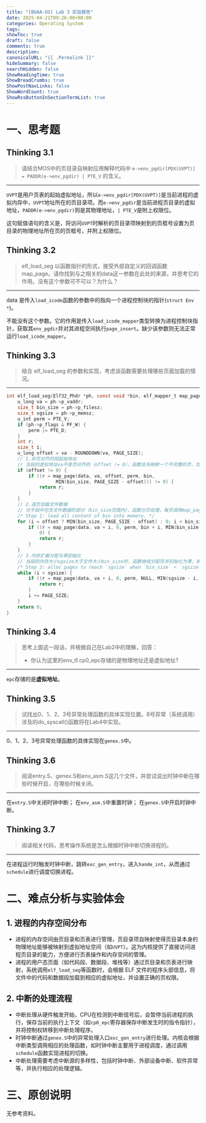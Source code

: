 ```yaml
---
title: "[BUAA-OS] Lab 3 实验报告"
date: 2025-04-21T09:26:00+08:00
categories: Operating System
tags: 
showToc: true
draft: false
comments: true
description: 
canonicalURL: "{{ .Permalink }}"
hideSummary: false
searchHidden: false
ShowReadingTime: true
ShowBreadCrumbs: true
ShowPostNavLinks: false
ShowWordCount: true
ShowRssButtonInSectionTermList: true
---
```

# 一、思考题

## Thinking 3.1

> 请结合MOS中的页目录自映射应用解释代码中 `e->env_pgdir[PDX(UVPT)] = PADDR(e->env_pgdir) | PTE_V` 的含义。

---

`UVPT`是用户页表的起始虚拟地址，所以`e->env_pgdir[PDX(UVPT)]`是当前进程的虚拟内存中，`UVPT`地址所在的页目录项。而`e->env_pgdir`是当前进程页目录的虚拟地址，`PADDR(e->env_pgdir)`则是其物理地址，`| PTE_V`是附上权限位。

这句赋值语句的含义是，将访问`UVPT`时解析的页目录项映射到的页框号设置为页目录的物理地址所在页的页框号，并附上权限位。

## Thinking 3.2

> elf_load_seg 以函数指针的形式，接受外部自定义的回调函数 map_page。请你找到与之相关的data这一参数在此处的来源，并思考它的作用。没有这个参数可不可以？为什么？

---

data 是传入`load_icode`函数的参数中的指向一个进程控制块的指针(`struct Env *`)。

不能没有这个参数。它的作用是传入`load_icode_mapper`类型转换为进程控制块指针，获取其`env_pgdir`并对其进程空间执行`page_insert`。缺少该参数则无法正常运行`load_icode_mapper`。

## Thinking 3.3

> 结合 elf_load_seg 的参数和实现，考虑该函数需要处理哪些页面加载的情况。

---

```c
int elf_load_seg(Elf32_Phdr *ph, const void *bin, elf_mapper_t map_page, void *data) {
	u_long va = ph->p_vaddr;
	size_t bin_size = ph->p_filesz;
	size_t sgsize = ph->p_memsz;
	u_int perm = PTE_V;
	if (ph->p_flags & PF_W) {
		perm |= PTE_D;
	}
	int r;
	size_t i;
	u_long offset = va - ROUNDDOWN(va, PAGE_SIZE);
	// 1.非页对齐的段起始地址  
    // 当段的虚拟地址va不是页对齐的（offset != 0），函数会先映射一个不完整的页，加载文件中对应的部分数据到该页的偏移位置。
	if (offset != 0) {
		if ((r = map_page(data, va, offset, perm, bin,
				  MIN(bin_size, PAGE_SIZE - offset))) != 0) {
			return r;
		}
	}
	// 2.逐页加载文件数据
	// 对于段中包含文件数据的部分（bin_size范围内），函数分页处理，每页调用map_page，将文件数据加载到对应虚拟地址。
	/* Step 1: load all content of bin into memory. */
	for (i = offset ? MIN(bin_size, PAGE_SIZE - offset) : 0; i < bin_size; i += PAGE_SIZE) {
		if ((r = map_page(data, va + i, 0, perm, bin + i, MIN(bin_size - i, PAGE_SIZE))) !=
		    0) {
			return r;
		}
	}
	// 3.内存扩展分配与零初始化
    // 当段的内存大小sgsize大于文件大小bin_size时，函数继续分配页并初始化为零，确保段在内存中完整分配。
	/* Step 2: alloc pages to reach `sgsize` when `bin_size` < `sgsize`. */
	while (i < sgsize) {
		if ((r = map_page(data, va + i, 0, perm, NULL, MIN(sgsize - i, PAGE_SIZE))) != 0) {
			return r;
		}
		i += PAGE_SIZE;
	}
	return 0;
}
```

## Thinking 3.4

> 思考上面这一段话，并根据自己在Lab2中的理解，回答：
> - 你认为这里的env_tf.cp0_epc存储的是物理地址还是虚拟地址?

---

`epc`存储的是**虚拟地址**。

## Thinking 3.5

> 试找出0、1、2、3号异常处理函数的具体实现位置。8号异常（系统调用）涉及的do_syscall()函数将在Lab4中实现。

---

0、1、2、3号异常处理函数的具体实现在`genex.S`中。

## Thinking 3.6

> 阅读entry.S、genex.S和env_asm.S这几个文件，并尝试说出时钟中断在哪些时候开启，在哪些时候关闭。

---

在`entry.S`中关闭时钟中断；
在`env_asm.S`中重置时钟；
在`genex.S`中开启时钟中断。

## Thinking 3.7

> 阅读相关代码，思考操作系统是怎么根据时钟中断切换进程的。

---

在进程运行时触发时钟中断，跳转`exc_gen_entry`，进入`hande_int`，从而通过`schedule`进行调度切换进程。

# 二、难点分析与实验体会

## 1. 进程的内存空间分布

- 进程的内存空间由页目录和页表进行管理，页目录项自映射使得页目录本身的物理地址能够被映射到虚拟地址空间（如`UVPT`）。这为内核提供了直接访问进程页目录的能力，方便进行页表操作和内存空间的管理。
- 进程的用户态页面（如代码段、数据段、堆栈等）通过页目录和页表进行映射，系统调用`elf_load_seg`等函数时，会根据 ELF 文件的程序头部信息，将文件中的代码和数据段加载到相应的虚拟地址，并设置正确的页权限。

## 2. 中断的处理流程

- 中断处理从硬件触发开始，CPU在检测到中断信号后，会暂停当前进程的执行，保存当前的执行上下文（如`cp0_epc`寄存器保存中断发生时的指令指针），并将控制权转移到中断处理程序。
- 时钟中断通过`genex.S`中的异常处理入口`exc_gen_entry`进行处理。内核会根据中断类型调用相应的处理函数，如时钟中断主要用于进程调度，通过调用`schedule`函数实现进程的切换。
- 中断处理需要考虑中断源的多样性，包括时钟中断、外部设备中断、软件异常等，并执行相应的处理逻辑。

# 三、原创说明

无参考资料。
